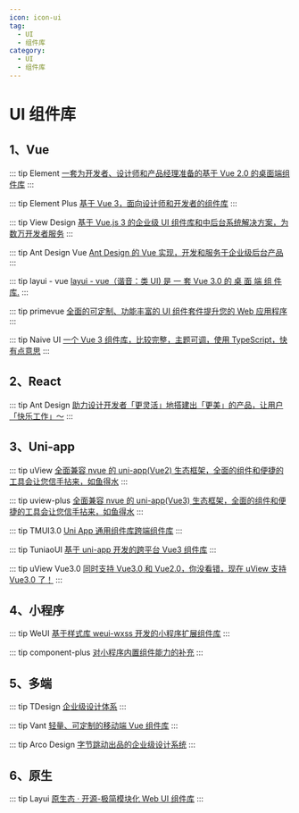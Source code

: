 ```yaml
---
icon: icon-ui
tag:
  - UI
  - 组件库
category:
  - UI
  - 组件库
---
```


# UI 组件库

## 1、Vue

::: tip Element
[一套为开发者、设计师和产品经理准备的基于 Vue 2.0 的桌面端组件库](https://element.eleme.cn/#/zh-CN)
:::

::: tip Element Plus
[基于 Vue 3，面向设计师和开发者的组件库](https://element-plus.gitee.io/zh-CN/)
:::

::: tip View Design
[基于 Vue.js 3 的企业级 UI 组件库和中后台系统解决方案，为数万开发者服务](https://www.iviewui.com/)
:::

::: tip Ant Design Vue
[Ant Design 的 Vue 实现，开发和服务于企业级后台产品](https://www.antdv.com/docs/vue/introduce-cn)
:::

::: tip layui - vue
[layui - vue（谐音：类 UI) 是 一 套 Vue 3.0 的 桌 面 端 组 件 库.](http://www.layui-vue.com/zh-CN/index)
:::

::: tip primevue
[全面的可定制、功能丰富的 UI 组件套件提升您的 Web 应用程序](https://primevue.org/)
:::

::: tip Naive UI
[一个 Vue 3 组件库，比较完整，主题可调，使用 TypeScript，快有点意思](https://www.naiveui.com/zh-CN/light)
:::

## 2、React

::: tip Ant Design
[助力设计开发者「更灵活」地搭建出「更美」的产品，让用户「快乐工作」～](https://ant-design.antgroup.com/index-cn)
:::

## 3、Uni-app

::: tip uView
[全面兼容 nvue 的 uni-app(Vue2) 生态框架，全面的组件和便捷的工具会让您信手拈来，如鱼得水](https://www.uviewui.com/)
:::

::: tip uview-plus
[全面兼容 nvue 的 uni-app(Vue3) 生态框架，全面的组件和便捷的工具会让您信手拈来，如鱼得水](https://uiadmin.net/uview-plus/)
:::

::: tip TMUI3.0
[Uni App 通用组件库跨端组件库](https://tmui.design/)
:::

::: tip TuniaoUI
[基于 uni-app 开发的跨平台 Vue3 组件库](https://vue3.tuniaokj.com/)
:::

::: tip uView Vue3.0
[同时支持 Vue3.0 和 Vue2.0，你没看错，现在 uView 支持 Vue3.0 了！](https://vkuviewdoc.fsq.pub/)
:::

## 4、小程序

::: tip WeUI
[基于样式库 weui-wxss 开发的小程序扩展组件库](https://www.imool.cn/weui/docs/)
:::

::: tip component-plus
[对小程序内置组件能力的补充](https://www.imool.cn/component-plus/docs/)
:::

## 5、多端

::: tip TDesign
[企业级设计体系](https://tdesign.tencent.com/)
:::

::: tip Vant
[轻量、可定制的移动端 Vue 组件库](https://vant-contrib.gitee.io/vant/#/zh-CN)
:::

::: tip Arco Design
[字节跳动出品的企业级设计系统](https://arco.design/)
:::

## 6、原生

::: tip Layui
[原生态 · 开源-极简模块化 Web UI 组件库](https://layui.dev/)
:::
